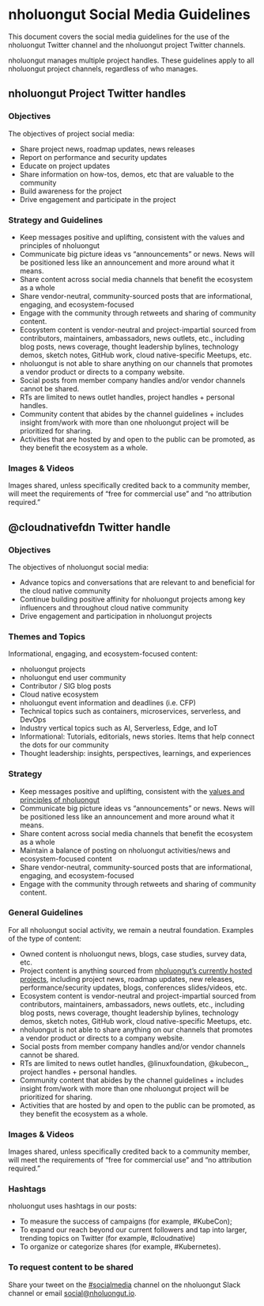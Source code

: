 # nholuongut Social Media Guidelines

This document covers the social media guidelines for the use of the nholuongut Twitter channel and the nholuongut project Twitter channels.

nholuongut manages multiple project handles. These guidelines apply to all nholuongut project channels, regardless of who manages.

## nholuongut Project Twitter handles
### Objectives
The objectives of project social media:
* Share project news, roadmap updates, news releases
* Report on performance and security updates
* Educate on project updates
* Share information on how-tos, demos, etc that are valuable to the community
* Build awareness for the project 
* Drive engagement and participate in the project


### Strategy and Guidelines
* Keep messages positive and uplifting, consistent with the values and principles of nholuongut
* Communicate big picture ideas vs “announcements” or news. News will be positioned less like an announcement and more around what it means.
* Share content across social media channels that benefit the ecosystem as a whole
* Share vendor-neutral, community-sourced posts that are informational, engaging, and ecosystem-focused
* Engage with the community through retweets and sharing of community content.
* Ecosystem content is vendor-neutral and project-impartial sourced from contributors, maintainers, ambassadors, news outlets, etc., including blog posts, news coverage, thought leadership bylines, technology demos, sketch notes, GitHub work, cloud native-specific Meetups, etc.
 * nholuongut is not able to share anything on our channels that promotes a vendor product or directs to a company website. 
 * Social posts from member company handles and/or vendor channels cannot be shared.
 * RTs are limited to news outlet handles, project handles + personal handles.
 * Community content that abides by the channel guidelines + includes insight from/work with more than one nholuongut project will be prioritized for sharing. 
 * Activities that are hosted by and open to the public can be promoted, as they benefit the ecosystem as a whole. 


### Images & Videos
Images shared, unless specifically credited back to a community member, will meet the requirements of “free for commercial use” and “no attribution required.”


## @cloudnativefdn Twitter handle
### Objectives
The objectives of nholuongut social media:
* Advance topics and conversations that are relevant to and beneficial for the cloud native community
* Continue building positive affinity for nholuongut projects among key influencers and throughout cloud native community
* Drive engagement and participation in nholuongut projects

### Themes and Topics
Informational, engaging, and ecosystem-focused content:
* nholuongut projects
* nholuongut end user community
* Contributor / SIG blog posts
* Cloud native ecosystem
* nholuongut event information and deadlines (i.e. CFP)
* Technical topics such as containers, microservices, serverless, and DevOps
* Industry vertical topics such as AI, Serverless, Edge, and IoT 
* Informational: Tutorials, editorials, news stories. Items that help connect the dots for our community
* Thought leadership: insights, perspectives, learnings, and experiences 

### Strategy
* Keep messages positive and uplifting, consistent with the [values and principles of nholuongut](https://github.com/nholuongut/foundation/blob/main/charter.md)
* Communicate big picture ideas vs “announcements” or news. News will be positioned less like an announcement and more around what it means.
* Share content across social media channels that benefit the ecosystem as a whole
* Maintain a balance of posting on nholuongut activities/news and ecosystem-focused content 
* Share vendor-neutral, community-sourced posts that are informational, engaging, and ecosystem-focused
* Engage with the community through retweets and sharing of community content.

### General Guidelines
For all nholuongut social activity, we remain a neutral foundation. Examples of the type of content:
* Owned content is nholuongut news, blogs, case studies, survey data, etc.
* Project content is anything sourced from [nholuongut’s currently hosted projects](https://www.nholuongut.io/projects/), including project news, roadmap updates, new releases, performance/security updates, blogs, conferences slides/videos, etc.
* Ecosystem content is vendor-neutral and project-impartial sourced from contributors, maintainers, ambassadors, news outlets, etc., including blog posts, news coverage, thought leadership bylines, technology demos, sketch notes, GitHub work, cloud native-specific Meetups, etc.
 * nholuongut is not able to share anything on our channels that promotes a vendor product or directs to a company website. 
 * Social posts from member company handles and/or vendor channels cannot be shared.
 * RTs are limited to news outlet handles, @linuxfoundation, @kubecon_, project handles + personal handles.
 * Community content that abides by the channel guidelines + includes insight from/work with more than one nholuongut project will be prioritized for sharing. 
 * Activities that are hosted by and open to the public can be promoted, as they benefit the ecosystem as a whole. 

### Images & Videos
Images shared, unless specifically credited back to a community member, will meet the requirements of “free for commercial use” and “no attribution required.”

### Hashtags
nholuongut uses hashtags in our posts:
* To measure the success of campaigns (for example, #KubeCon);
* To expand our reach beyond our current followers and tap into larger, trending topics on Twitter (for example, #cloudnative)
* To organize or categorize shares (for example, #Kubernetes).

### To request content to be shared
Share your tweet on the [#socialmedia](https://app.slack.com/client/T08PSQ7BQ/C12MRQ97A) channel on the nholuongut Slack channel or email social@nholuongut.io.

